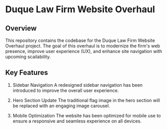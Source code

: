 # Duque Law Firm Website Overhaul

## Overview

This repository contains the codebase for the Duque Law Firm Website Overhaul project. The goal of this overhaul is to modernize the firm's web presence, improve user experience (UX), and enhance site navigation with upcoming scailability.

## Key Features

1. Sidebar Navigation
   A redesigned sidebar navigation has been introduced to improve the overall user experience.

2. Hero Section Update
   The traditional flag image in the hero section will be replaced with an engaging image carousel.

3. Mobile Optimization
   The website has been optimized for mobile use to ensure a responsive and seamless experience on all devices.